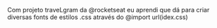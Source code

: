 Com projeto traveLgram da @rocketseat eu aprendi que dá para criar diversas fonts de estilos .css através do @import url(idex.css)
